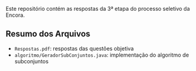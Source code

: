 
Este repositório contém as respostas da 3ª etapa do processo seletivo da Encora.

## Resumo dos Arquivos

- `Respostas.pdf`: respostas das questões objetiva
- `algoritmo/GeradorSubConjuntos.java`: implementação do algoritmo de subconjuntos
